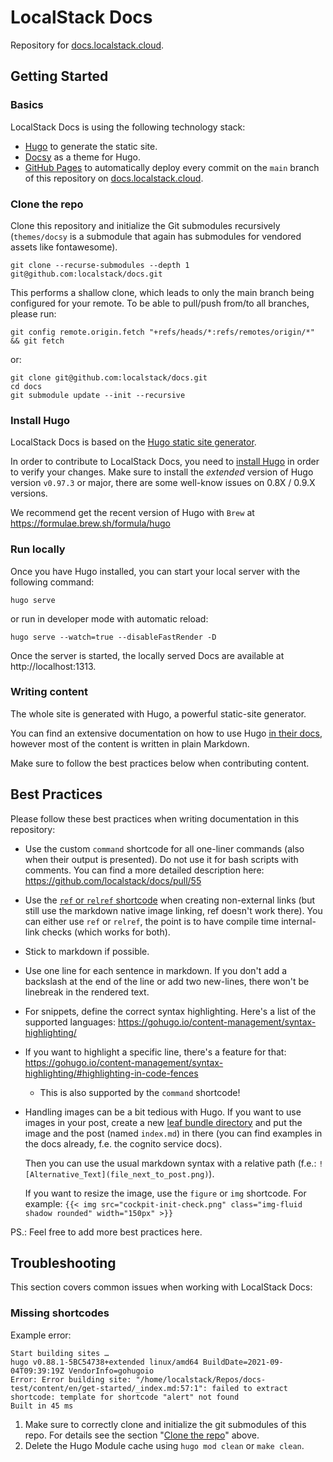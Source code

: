 LocalStack Docs
=====================

Repository for [docs.localstack.cloud](https://docs.localstack.cloud).


Getting Started
-----------

### Basics
LocalStack Docs is using the following technology stack:
- [Hugo](https://gohugo.io) to generate the static site.
- [Docsy](https://docsy.dev) as a theme for Hugo.
- [GitHub Pages](https://pages.github.com/) to automatically deploy every commit on the `main` branch of this repository on [docs.localstack.cloud](https://docs.localstack.cloud).  


### Clone the repo
Clone this repository and initialize the Git submodules recursively (`themes/docsy` is a submodule that again has submodules for vendored assets like fontawesome).

    git clone --recurse-submodules --depth 1 git@github.com:localstack/docs.git

This performs a shallow clone, which leads to only the main branch being configured for your remote.
To be able to pull/push from/to all branches, please run:

    git config remote.origin.fetch "+refs/heads/*:refs/remotes/origin/*" && git fetch

or:

    git clone git@github.com:localstack/docs.git
    cd docs
    git submodule update --init --recursive

### Install Hugo
LocalStack Docs is based on the [Hugo static site generator](https://gohugo.io).

In order to contribute to LocalStack Docs, you need to [install Hugo](https://gohugo.io/getting-started/installing) in order to verify your changes. Make sure to install the _extended_ version of Hugo version `v0.97.3` or major, there are some well-know issues on 0.8X  / 0.9.X versions.

We recommend get the recent version of Hugo with `Brew` at https://formulae.brew.sh/formula/hugo

### Run locally
Once you have Hugo installed, you can start your local server with the following command:

    hugo serve

or run in developer mode with automatic reload:

    hugo serve --watch=true --disableFastRender -D

Once the server is started, the locally served Docs are available at http://localhost:1313.

### Writing content
The whole site is generated with Hugo, a powerful static-site generator.

You can find an extensive documentation on how to use Hugo [in their docs](https://gohugo.io/documentation/), however most of the content is written in plain Markdown.

Make sure to follow the best practices below when contributing content.

## Best Practices

Please follow these best practices when writing documentation in this repository:
- Use the custom `command` shortcode for all one-liner commands (also when their output is presented). Do not use it for bash scripts with comments. You can find a more detailed description here: https://github.com/localstack/docs/pull/55
- Use the [`ref` or `relref` shortcode](https://gohugo.io/content-management/cross-references/#use-ref-and-relref) when creating non-external links (but still use the markdown native image linking, ref doesn't work there).
  You can either use `ref` or `relref`, the point is to have compile time internal-link checks (which works for both).
- Stick to markdown if possible.
- Use one line for each sentence in markdown.
  If you don't add a backslash at the end of the line or add two new-lines, there won't be linebreak in the rendered text.
- For snippets, define the correct syntax highlighting.
  Here's a list of the supported languages:
  https://gohugo.io/content-management/syntax-highlighting/
- If you want to highlight a specific line, there's a feature for that: https://gohugo.io/content-management/syntax-highlighting/#highlighting-in-code-fences
  - This is also supported by the `command` shortcode!
- Handling images can be a bit tedious with Hugo.
  If you want to use images in your post, create a new [leaf bundle directory](https://github.com/gohugoio/hugo/issues/1240) and put the image and the post (named `index.md`) in there (you can find examples in the docs already, f.e. the cognito service docs).

  Then you can use the usual markdown syntax with a relative path (f.e.:
  `![Alternative_Text](file_next_to_post.png)`).

  If you want to resize the image, use the `figure` or `img` shortcode. For example:
  `{{< img src="cockpit-init-check.png" class="img-fluid shadow rounded" width="150px" >}}`

PS.: Feel free to add more best practices here.

## Troubleshooting
This section covers common issues when working with LocalStack Docs:

### Missing shortcodes
Example error:
```
Start building sites … 
hugo v0.88.1-5BC54738+extended linux/amd64 BuildDate=2021-09-04T09:39:19Z VendorInfo=gohugoio
Error: Error building site: "/home/localstack/Repos/docs-test/content/en/get-started/_index.md:57:1": failed to extract shortcode: template for shortcode "alert" not found
Built in 45 ms
```

1. Make sure to correctly clone and initialize the git submodules of this repo. For details see the section "[Clone the repo](#clone-the-repo)" above.
2. Delete the Hugo Module cache using `hugo mod clean` or `make clean`.
